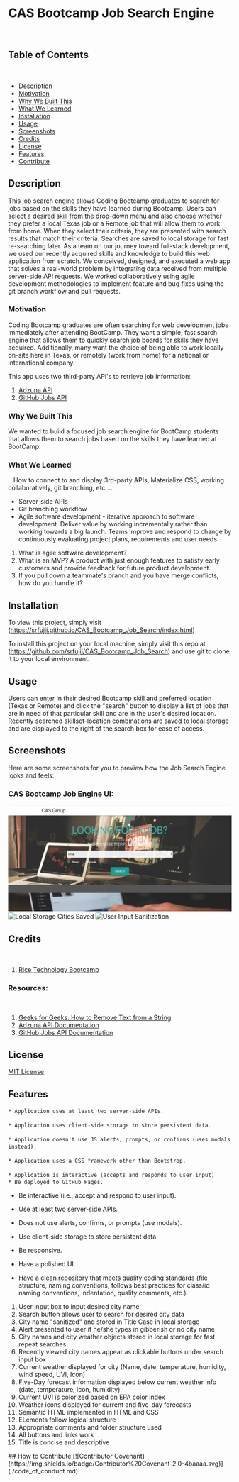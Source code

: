 # CAS Bootcamp Job Search Engine
​
## Table of Contents
​
- [Description](#Description)
- [Motivation](#Motivation)
- [Why We Built This](#Why-We-Built-This)
- [What We Learned](#What-We-Learned)
- [Installation](#Installation)
- [Usage](#Usage)
- [Screenshots](#Screenshots)
- [Credits](#Credits)
- [License](#License)
- [Features](#Features)
- [Contribute](#How-to-Contribute)
​
## Description

This job search engine allows Coding Bootcamp graduates to search for jobs based on the skills they have learned during Bootcamp. Users can select a desired skill from the drop-down menu and also choose whether they prefer a local Texas job or a Remote job that will allow them to work from home. When they select their criteria, they are presented with search results that match their criteria. Searches are saved to local storage for fast re-searching later. As a team on our journey toward full-stack development, we used our recently acquired skills and knowledge to build this web application from scratch. We conceived, designed, and executed a web app that solves a real-world problem by integrating data received from multiple server-side API requests. We worked collaboratively using agile development methodologies to implement feature and bug fixes using the git branch workflow and pull requests.

### Motivation

Coding Bootcamp graduates are often searching for web development jobs immediately after attending BootCamp. They want a simple, fast search engine that allows them to quickly search job boards for skills they have acquired. Additionally, many want the choice of being able to work locally on-site here in Texas, or remotely (work from home) for a national or international company.


This app uses two third-party API's to retrieve job information:
1. [Adzuna API](https://developer.adzuna.com/docs/search)
2. [GitHub Jobs API](https://jobs.github.com/api)


### Why We Built This

We wanted to build a focused job search engine for BootCamp students that allows them to search jobs based on the skills they have learned at BootCamp. 


### What We Learned

...How to connect to and display 3rd-party APIs, Materialize CSS, working collaboratively, git branching, etc....
* Server-side APIs
* Git branching workflow
* Agile software development - iterative approach to software development. Deliver value by working incrementally rather than working towards a big launch. Teams improve and respond to change by continuously evaluating project plans, requirements and user needs.
1. What is agile software development?
2. What is an MVP? A product with just enough features to satisfy early customers and provide feedback for future product development.
3. If you pull down a teammate's branch and you have merge conflicts, how do you handle it?



## Installation
To view this project, simply visit (https://srfujii.github.io/CAS_Bootcamp_Job_Search/index.html)
 
To install this project on your local machine, simply visit this repo at (https://github.com/srfujii/CAS_Bootcamp_Job_Search) and use git to clone it to your local environment.
​
​
## Usage
Users can enter in their desired Bootcamp skill and preferred location (Texas or Remote) and click the "search" button to display a list of jobs that are in need of that particular skill and are in the user's desired location. Recently searched skillset-location combinations are saved to local storage and are displayed to the right of the search box for ease of access. 
​
​
## Screenshots
Here are some screenshots for you to preview how the Job Search Engine looks and feels:
### CAS Bootcamp Job Engine UI:
![User Interface with several cities saved](./assets/images/01-UI.png)
![Local Storage Cities Saved](./assets/images/02-local-storage.png)
![User Input Sanitization](./assets/images/03-input-sanitization.png)
​
​
## Credits
​
1. [Rice Technology Bootcamp](https://techbootcamps.rice.edu/)
​
​
### Resources:
​
1. [Geeks for Geeks: How to Remove Text from a String](https://www.geeksforgeeks.org/how-to-remove-text-from-a-string-in-javascript/)
2. [Adzuna API Documentation](https://developer.adzuna.com/docs/search)
3. [GitHub Jobs API Documentation](https://jobs.github.com/api)
​
​
## License
[MIT License](./license.txt)
​
​
## Features

	* Application uses at least two server-side APIs.

    * Application uses client-side storage to store persistent data.

    * Application doesn't use JS alerts, prompts, or confirms (uses modals instead).

    * Application uses a CSS framework other than Bootstrap.

    * Application is interactive (accepts and responds to user input)
    * Be deployed to GitHub Pages.

* Be interactive (i.e., accept and respond to user input).

* Use at least two server-side APIs.

* Does not use alerts, confirms, or prompts (use modals).

* Use client-side storage to store persistent data.
* Be responsive.

* Have a polished UI.

* Have a clean repository that meets quality coding standards (file structure, naming conventions, follows best practices for class/id naming conventions, indentation, quality comments, etc.).

<ol>
    <li>User input box to input desired city name</li>
    <li>Search button allows user to search for desired city data</li>
    <li>City name "sanitized" and stored in Title Case in local storage</li>
    <li>Alert presented to user if he/she types in gibberish or no city name</li>
    <li>City names and city weather objects stored in local storage for fast repeat searches</li>
    <li>Recently viewed city names appear as clickable buttons under search input box</li>
    <li>Current weather displayed for city (Name, date, temperature, humidity, wind speed, UVI, Icon)</li>
    <li>Five-Day forecast information displayed below current weather info (date, temperature, icon, humidity)</li>
    <li>Current UVI is colorized based on EPA color index</li>
    <li>Weather icons displayed for current and five-day forecasts</li>
    <li>Semantic HTML implemented in HTML and CSS</li>
    <li>ELements follow logical structure</li>
    <li>Appropriate comments and folder structure used</li>
    <li>All buttons and links work</li>
    <li>Title is concise and descriptive</li>
</ol>
​
​
## How to Contribute
[![Contributor Covenant](https://img.shields.io/badge/Contributor%20Covenant-2.0-4baaaa.svg)](./code_of_conduct.md)